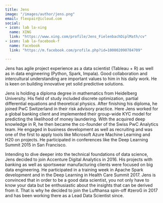 ```yaml
---
title: Jens
image: "/images/author/jens.png"
email: flexpair@icloud.com
social:
- icon: lab la-xing
  name: XING
  link: "https://www.xing.com/profile/Jens_FielenbachDiplMath/cv"
- icon: lab la-facebook-f
  name: Facebook
  link: "https://m.facebook.com/profile.php?id=100002090784709"

---
```


Jens has agile project experience as a data scientist (Tableau + R) as well as in data engineering (Python, Spark, Impala). Good collaboration and intercultural understanding are important values to him in his daily work. He is keen on building innovative yet solid predictive solutions.

Jens is holding a diploma degree in mathematics from Heidelberg University. His field of study included discrete optimization, partial differential equations and theoretical physics. After finishing his diploma, he joined PwC Switzerland in their risk advisory practice. Here Jens worked for a global banking client and implemented their group-wide KYC model for predicting the likelihood of money laundering. With the acquired deep knowledge in R, he then became the co-founder of the Swiss PwC Analytics team. He engaged in business development as well as recruiting and was one of the first to apply tools like Microsoft Azure Machine Learning and H20 on projects. He participated in conferences like the Deep Learning Summit 2015 in San Francisco.

Intending to dive deeper into the technical foundations of data science, Jens decided to join Accenture Digital Analytics in 2016. His projects with banking as well as sportswear manufacturing clients were focused on big data engineering. He participated in a training week in Apache Spark development and in the Deep Learning in Health Care Summit 2017. Jens is convinced that in order to be a good data scientist, you not only have to know your data but be enthusiastic about the insights that can be derived from it. That is why he decided to join the Lufthansa spin-off #zeroG in 2017 and has been working there as a Lead Data Scientist since.
